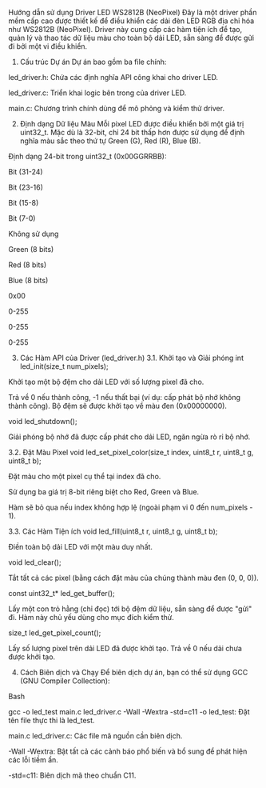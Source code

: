 Hướng dẫn sử dụng Driver LED WS2812B (NeoPixel)
Đây là một driver phần mềm cấp cao được thiết kế để điều khiển các dải đèn LED RGB địa chỉ hóa như WS2812B (NeoPixel). Driver này cung cấp các hàm tiện ích để tạo, quản lý và thao tác dữ liệu màu cho toàn bộ dải LED, sẵn sàng để được gửi đi bởi một vi điều khiển.

1. Cấu trúc Dự án
Dự án bao gồm ba file chính:

led_driver.h: Chứa các định nghĩa API công khai cho driver LED.

led_driver.c: Triển khai logic bên trong của driver LED.

main.c: Chương trình chính dùng để mô phỏng và kiểm thử driver.

2. Định dạng Dữ liệu Màu
Mỗi pixel LED được điều khiển bởi một giá trị uint32_t. Mặc dù là 32-bit, chỉ 24 bit thấp hơn được sử dụng để định nghĩa màu sắc theo thứ tự Green (G), Red (R), Blue (B).

Định dạng 24-bit trong uint32_t (0x00GGRRBB):

Bit (31-24)

Bit (23-16)

Bit (15-8)

Bit (7-0)

Không sử dụng

Green (8 bits)

Red (8 bits)

Blue (8 bits)

0x00

0-255

0-255

0-255

3. Các Hàm API của Driver (led_driver.h)
3.1. Khởi tạo và Giải phóng
int led_init(size_t num_pixels);

Khởi tạo một bộ đệm cho dải LED với số lượng pixel đã cho.

Trả về 0 nếu thành công, -1 nếu thất bại (ví dụ: cấp phát bộ nhớ không thành công). Bộ đệm sẽ được khởi tạo về màu đen (0x00000000).

void led_shutdown();

Giải phóng bộ nhớ đã được cấp phát cho dải LED, ngăn ngừa rò rỉ bộ nhớ.

3.2. Đặt Màu Pixel
void led_set_pixel_color(size_t index, uint8_t r, uint8_t g, uint8_t b);

Đặt màu cho một pixel cụ thể tại index đã cho.

Sử dụng ba giá trị 8-bit riêng biệt cho Red, Green và Blue.

Hàm sẽ bỏ qua nếu index không hợp lệ (ngoài phạm vi 0 đến num_pixels - 1).

3.3. Các Hàm Tiện ích
void led_fill(uint8_t r, uint8_t g, uint8_t b);

Điền toàn bộ dải LED với một màu duy nhất.

void led_clear();

Tắt tất cả các pixel (bằng cách đặt màu của chúng thành màu đen (0, 0, 0)).

const uint32_t* led_get_buffer();

Lấy một con trỏ hằng (chỉ đọc) tới bộ đệm dữ liệu, sẵn sàng để được "gửi" đi. Hàm này chủ yếu dùng cho mục đích kiểm thử.

size_t led_get_pixel_count();

Lấy số lượng pixel trên dải LED đã được khởi tạo. Trả về 0 nếu dải chưa được khởi tạo.

4. Cách Biên dịch và Chạy
Để biên dịch dự án, bạn có thể sử dụng GCC (GNU Compiler Collection):

Bash

gcc -o led_test main.c led_driver.c -Wall -Wextra -std=c11
-o led_test: Đặt tên file thực thi là led_test.

main.c led_driver.c: Các file mã nguồn cần biên dịch.

-Wall -Wextra: Bật tất cả các cảnh báo phổ biến và bổ sung để phát hiện các lỗi tiềm ẩn.

-std=c11: Biên dịch mã theo chuẩn C11.